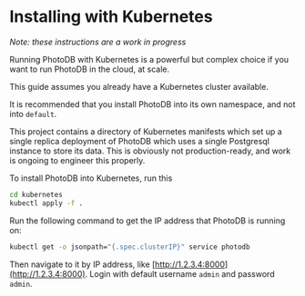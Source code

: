 # Installing with Kubernetes

_Note: these instructions are a work in progress_

Running PhotoDB with Kubernetes is a powerful but complex choice if you want to run PhotoDB in the cloud, at scale.

This guide assumes you already have a Kubernetes cluster available.

It is recommended that you install PhotoDB into its own namespace, and not into `default`.

This project contains a directory of Kubernetes manifests which set up a single replica deployment of PhotoDB which uses a single Postgresql
instance to store its data. This is obviously not production-ready, and work is ongoing to engineer this properly.

To install PhotoDB into Kubernetes, run this

```sh
cd kubernetes
kubectl apply -f .
```

Run the following command to get the IP address that PhotoDB is running on:

```sh
kubectl get -o jsonpath="{.spec.clusterIP}" service photodb
```

Then navigate to it by IP address, like [http://1.2.3.4:8000](http://1.2.3.4:8000). Login with default username `admin` and password `admin`.